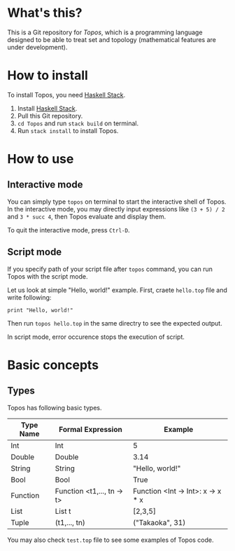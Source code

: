 # What's this?
This is a Git repository for *Topos*, which is a programming language designed to be able to treat set and topology (mathematical features are under development).

# How to install
To install Topos, you need [Haskell Stack](https://docs.haskellstack.org/en/stable/README/).

1. Install [Haskell Stack](https://docs.haskellstack.org/en/stable/README/).
2. Pull this Git repository.
3. ```cd Topos``` and run ```stack build``` on terminal.
4. Run ```stack install``` to install Topos.

# How to use
## Interactive mode
You can simply type ```topos``` on terminal to start the interactive shell of Topos.
In the interactive mode, you may directly input expressions like ```(3 + 5) / 2``` and ```3 * succ 4```, then Topos evaluate and display them.

To quit the interactive mode, press ```Ctrl-D```.

## Script mode
If you specify path of your script file after ```topos``` command, you can run Topos with the script mode.

Let us look at simple "Hello, world!" example.
First, craete ```hello.top``` file and write following:

```hello.top
print "Hello, world!"
```

Then run ```topos hello.top``` in the same directry to see the expected output.

In script mode, error occurence stops the execution of script.

# Basic concepts
## Types
Topos has following basic types.

|Type Name|Formal Expression|    Example    |
|---------|-----------------|---------------|
|   Int   |       Int       |       5       |
| Double  |      Double     |     3.14      |
| String  |      String     |"Hello, world!"|
| Bool    |       Bool      |     True      |
|Function |Function <t1,..., tn -> t>|Function <Int -> Int>: x -> x * x|
|  List   |      List t     |    [2,3,5]    |
|  Tuple  |   (t1,..., tn)  |("Takaoka", 31)|

You may also check ```test.top``` file to see some examples of Topos code.
